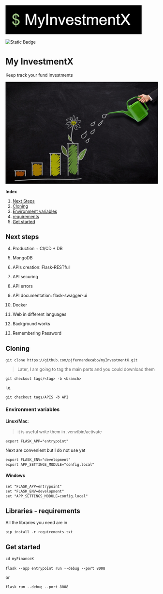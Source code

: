 


![MyInvestmentX](./app/static/images/logo_myinvestmentx.png)

![Static Badge](https://img.shields.io/badge/Status-Development-red)

# My InvestmentX

Keep track your fund investments

![MyInvestmentX](./app/static/images/regando.jpg)



**Index**
1. [Next Steps](#id1)
2. [Cloning](#id2)
3. [Environment variables](#id3)
4. [requirements](#id4)
5. [Get started](#id5)

<a id="id1"></a>
## Next steps


4. Production + CI/CD + DB
5. MongoDB

6. APIs creation: Flask-RESTful
7. API securing
8. API errors
9. API documentation: flask-swagger-ui
10. Docker

11. Web in different languages
12. Background works
13. Remembering Password 
  
<a id="id2"></a>
## Cloning

    git clone https://github.com/pjfernandecabo/myInvestmentX.git
    
> Later, I am going to tag the main parts and you could download them


    git checkout tags/<tag> -b <branch>

i.e.

    git checkout tags/APIS -b API


<a id="id3"></a>
### Environment variables


#### Linux/Mac: 
> it is useful write them in .venv/bin/activate

    export FLASK_APP="entrypoint"

Next are convenient but I do not use yet

    export FLASK_ENV="development"
    export APP_SETTINGS_MODULE="config.local"

#### Windows

    set "FLASK_APP=entrypoint"
    set "FLASK_ENV=development"
    set "APP_SETTINGS_MODULE=config.local"
    
 
<a id="id4"></a>
## Libraries - requirements

All the libraries you need are in 

    pip install -r requirements.txt

<a id="id5"></a>
## Get started

    cd myFinanceX

    flask --app entrypoint run --debug --port 8008
or

    flask run --debug --port 8008
